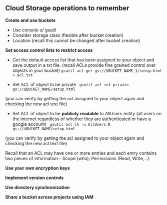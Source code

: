 ## Cloud Storage operations to remember

**Create and use buckets**

- Use console o/ gsutil
- Consider storage class (flexible after bucket creation)
- Location (recall this cannot be changed after bucket creation)

**Set access control lists to restrict access**

- Get the default access list that has been assigned to your object and save output in a txt file. (recall ACLs provide fine grained control over objects in your bucket)
```gsutil acl get gs://$BUCKET_NAME_1/setup.html  > acl.txt```

- Set ACL of object to be private
``` gsutil acl set private gs://$BUCKET_NAME/setup.html```

(you can verify by getting the acl assigned to your object again and checking the new acl text file)

- Set ACL of object to be **publicly readable** to AllUsers entity (all users on the internet regardless of whether they are authenticated or have a google account)
``` gsutil acl ch -u AllUsers:R gs://$BUCKET_NAME/setup.html```

(you can verify by getting the acl assigned to your object again and checking the new acl text file)

Recall that an ACL may have one or more entries and each entry contains two pieces of information - Scope (who); Permissions (Read, Write,...)

**Use your own encryption keys**

**Implement version controls**

**Use directory synchronization**

**Share a bucket across projects using IAM**
